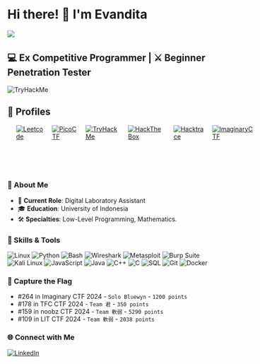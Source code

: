# Hi there! 👋 I'm Evandita 

![](https://komarev.com/ghpvc/?username=Evandita)

## 💻 Ex Competitive Programmer | ⚔️ Beginner Penetration Tester 

<img src="https://tryhackme-badges.s3.amazonaws.com/Bluewyn.png" alt="TryHackMe">

## 🙂 Profiles

<div  style="display: flex;">
  
  <a href="https://tlx.toki.id/profiles/Cyrine/">
    <img src="https://raw.githubusercontent.com/ia-toki/toki-assets/master/tlx/courses/pemrograman-dasar.png" alt="TLXToki" style="width: 100px; height: 100px">
  </a> &nbsp;&nbsp;&nbsp;&nbsp;&nbsp;

  <a href="https://leetcode.com/u/evanditaw/">
    <img src="https://upload.wikimedia.org/wikipedia/commons/8/8e/LeetCode_Logo_1.png" alt="Leetcode" style="width: 100px; height: 100px;">
  </a> &nbsp;&nbsp;&nbsp;&nbsp;&nbsp;

   <a href="https://tryhackme.com/p/Bluewyn">
    <img src="https://avatars.githubusercontent.com/u/5315773?s=280&v=4" alt="PicoCTF" style="width: 100px; height: 100px">
  </a> &nbsp;&nbsp;&nbsp;&nbsp;&nbsp;

  <a href="https://play.picoctf.org/users/Bluewyn">
    <img src="https://assets.tryhackme.com/img/THMlogo.png" alt="TryHackMe" style="width: 100px; height: 100px">
  </a> &nbsp;&nbsp;&nbsp;&nbsp;&nbsp;

  <a href="https://app.hackthebox.com/users/2006110">
    <img src="https://avatars.githubusercontent.com/u/31746234?s=280&v=4" alt="HackTheBox" style="width: 100px; height: 100px">
  </a> &nbsp;&nbsp;&nbsp;&nbsp;&nbsp;

  <a href="https://ui.hacktrace-ranges.id/users_profile/view/666016aa4b0ec">
    <img src="https://media.licdn.com/dms/image/C560BAQF3pmnxPaoFYw/company-logo_200_200/0/1630665467713/hacktrace_logo?e=2147483647&v=beta&t=9NFubj4u9Y9n5Nfb-AfPTDbuWQpGh4fQsb9YcdnSol4" alt="Hacktrace" style="width: 100px; height: 100px">
  </a>  &nbsp;&nbsp;&nbsp;&nbsp;&nbsp;
  
  <a href="https://2024.imaginaryctf.org/User/2869.html">
    <img src="https://ctftime.org/media/events/logo_90.png" alt="ImaginaryCTF" style="width: 100px; height: 100px">
  </a>
  
  
</div>

### 🚀 About Me

- 💼 **Current Role**: Digital Laboratory Assistant
- 🎓 **Education**: University of Indonesia
- 🛠️ **Specialties**: Low-Level Programming, Mathematics.

### 🔧 Skills & Tools

![Linux](https://img.shields.io/badge/-Linux-000?&logo=linux)
![Python](https://img.shields.io/badge/-Python-000?&logo=python)
![Bash](https://img.shields.io/badge/-Bash-000?&logo=gnu-bash)
![Wireshark](https://img.shields.io/badge/-Wireshark-000?&logo=wireshark)
![Metasploit](https://img.shields.io/badge/-Metasploit-000?&logo=metasploit)
![Burp Suite](https://img.shields.io/badge/-Burp%20Suite-000?&logo=burp-suite)
![Kali Linux](https://img.shields.io/badge/-Kali%20Linux-000?&logo=kali-linux)
![JavaScript](https://img.shields.io/badge/-JavaScript-000?&logo=javascript)
![Java](https://img.shields.io/badge/-Java-000?&logo=java)
![C++](https://img.shields.io/badge/-C++-000?&logo=c%2B%2B)
![C](https://img.shields.io/badge/-C-000?&logo=c)
![SQL](https://img.shields.io/badge/-SQL-000?&logo=sql)
![Git](https://img.shields.io/badge/-Git-000?&logo=git)
![Docker](https://img.shields.io/badge/-Docker-000?&logo=docker)

### 🚩 Capture the Flag

- #264 in Imaginary CTF 2024 - `Solo Bluewyn` - `1200 points`
- #178 in TFC CTF 2024 - `Team 君` - `350 points`
- #159 in noobz CTF 2024 - `Team 軟弱` - `5290 points`
- #109 in LIT CTF 2024 - `Team 軟弱` - `2038 points`

### 🌐 Connect with Me

[![LinkedIn](https://img.shields.io/badge/-LinkedIn-000?&logo=linkedin&logoColor=0A66C2)](https://www.linkedin.com/in/evandita-wiratama-273a61251/)


